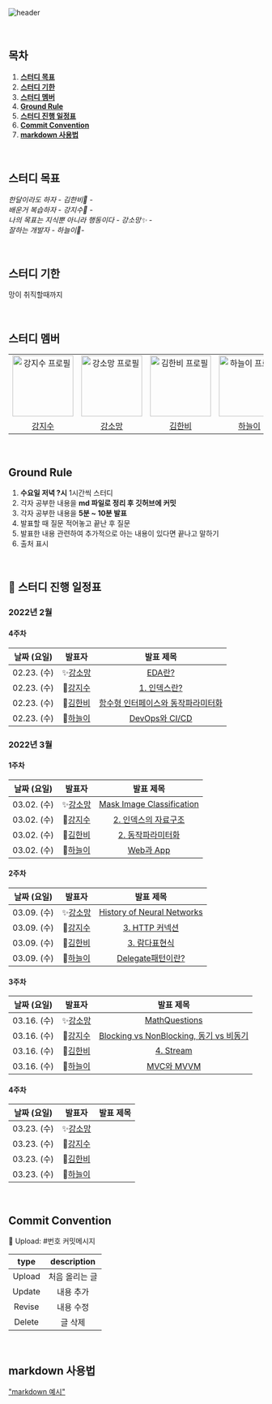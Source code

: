 ![header](https://capsule-render.vercel.app/api?type=Cylinder&color=gradient&section=header&text=week-we-learn&fontSize=40&animation=fadeIn)

<br/>

## 목차

1. [**스터디 목표**](#1)
2. [**스터디 기한**](#2)
3. [**스터디 멤버**](#3)
4. [**Ground Rule**](#4)
5. [**스터디 진행 일정표**](#5)
6. [**Commit Convention**](#6)
7. [**markdown 사용법**](#7)

<br/>
<div id="1"></div>

## 스터디 목표

_한달이라도 하자 - 김한비:clown_face: -_  
_배운거 복습하자 - 강지수🌱 -_  
_나의 목표는 지식뿐 아니라 행동이다 - 강소망:sparkles: -_  
_잘하는 개발자 - 하늘이:dizzy:-_

<br/>
<div id="2"></div>

## 스터디 기한

망이 취직할때까지

<br/>
<div id="3"></div>

## 스터디 멤버

<div align="center">
  <table>
    <tr>
      <td align="center">
        <a href="https://github.com/kang-jisu">
          <img src="https://avatars.githubusercontent.com/u/37580216?v=4" alt="강지수 프로필" width=120 height=120 />
        </a>
      </td>
      <td align="center">
        <a href="https://github.com/Somang-Kang">
          <img src="https://avatars.githubusercontent.com/u/77764316?v=4" alt="강소망 프로필" width=120 height=120 />
        </a>
      </td>
      <td align="center">
        <a href="https://github.com/hanbi97">
          <img src="https://avatars.githubusercontent.com/u/36736904?v=4" alt="김한비 프로필" width=120 height=120 />
        </a>
      </td>
      <td align="center">
        <a href="https://github.com/NEULiee">
          <img src="https://avatars.githubusercontent.com/u/39167842?v=4" alt="하늘이 프로필" width=120 height=120 />
        </a>
      </td>
    </tr>
    <tr>
      <td align="center">
        <a href="https://github.com/kang-jisu">
          강지수
        </a>
      </td>
      <td align="center">
        <a href="https://github.com/Somang-Kang">
          강소망
        </a>
      </td>
      <td align="center">
        <a href="https://github.com/hanbi97">
          김한비
        </a>
      </td>
      <td align="center">
        <a href="https://github.com/NEULiee">
          하늘이
        </a>
      </td>
    </tr>
  </table>
</div>

<br/>
<div id="4"></div>

## Ground Rule

1. **수요일 저녁 ?시** 1시간씩 스터디
2. 각자 공부한 내용을 **md 파일로 정리 후 깃허브에 커밋**
3. 각자 공부한 내용을 **5분 ~ 10분 발표**
4. 발표할 때 질문 적어놓고 끝난 후 질문
5. 발표한 내용 관련하여 추가적으로 아는 내용이 있다면 끝나고 말하기
6. 출처 표시

<br/>
<div id="5"></div>

## 📅 스터디 진행 일정표

### 2022년 2월

#### 4주차

| 날짜 (요일) |                            발표자                             |                           발표 제목                            |
| :-------: | :---------------------------------------------------------: | :----------------------------------------------------------: |
| 02.23. (수) | :sparkles:<a href="https://github.com/Somang-Kang">강소망</a> | [EDA란?](./✨강소망/week1-EDA란.md) |
| 02.23. (수) | 🌱<a href="https://github.com/kang-jisu">강지수</a>           | [1. 인덱스란?](./🌱강지수/1.인덱스란_강지수.md) |
| 02.23. (수) |  :clown_face:<a href="https://github.com/hanbi97">김한비</a>  | [함수형 인터페이스와 동작파라미터화](./🤡김한비/1._함수형_프로그래밍.md) |
| 02.23. (수) |    :dizzy:<a href="https://github.com/NEULiee">하늘이</a>     | [DevOps와 CI/CD](./💫하늘이/DevOps란?_하늘이.md) |

### 2022년 3월

#### 1주차

| 날짜 (요일) |                            발표자                             |                           발표 제목                            |
| :-------: | :---------------------------------------------------------: | :----------------------------------------------------------: |
| 03.02. (수) | :sparkles:<a href="https://github.com/Somang-Kang">강소망</a> |  [Mask Image Classification](./✨강소망/week2-Mask_Image_Classification.md)   |
| 03.02. (수) |      🌱<a href="https://github.com/kang-jisu">강지수</a>      | [2. 인덱스의 자료구조](./🌱강지수/2.인덱스의자료구조_강지수.md) |
| 03.02. (수) |  :clown_face:<a href="https://github.com/hanbi97">김한비</a>  |  [2. 동작파라미터화](./🤡김한비/2._동작파라미터화.md)|
| 03.02. (수) |    :dizzy:<a href="https://github.com/NEULiee">하늘이</a>     | [Web과 App](./💫하늘이/Web과_App_하늘이.md) |

#### 2주차

| 날짜 (요일) |                            발표자                             | 발표 제목 |
| :---------: | :-----------------------------------------------------------: | :-------: |
| 03.09. (수) | :sparkles:<a href="https://github.com/Somang-Kang">강소망</a> | [History of Neural Networks](./✨강소망/week3-History_of_Neural_Networks.md) |
| 03.09. (수) |      🌱<a href="https://github.com/kang-jisu">강지수</a>      | [3. HTTP 커넥션](./🌱강지수/3._HTTP_커넥션.md) |
| 03.09. (수) |  :clown_face:<a href="https://github.com/hanbi97">김한비</a>  | [3. 람다표현식](./🤡김한비/3._람다_표현식.md)        |
| 03.09. (수) |    :dizzy:<a href="https://github.com/NEULiee">하늘이</a>     | [Delegate패턴이란?](./💫하늘이/Delegate_패턴이란?_하늘이.md) |

#### 3주차

| 날짜 (요일) |                            발표자                             | 발표 제목 |
| :---------: | :-----------------------------------------------------------: | :-------: |
| 03.16. (수) | :sparkles:<a href="https://github.com/Somang-Kang">강소망</a> |[MathQuestions](./✨강소망/week4-MathQuestions.md)|
| 03.16. (수) |      🌱<a href="https://github.com/kang-jisu">강지수</a>      | [Blocking vs NonBlocking, 동기 vs 비동기](./🌱강지수/Blocking_vs_NonBlocking,_동기_vs_비동기.md)|
| 03.16. (수) |  :clown_face:<a href="https://github.com/hanbi97">김한비</a>  | [4. Stream](./🤡김한비/4._Stream.md) |
| 03.16. (수) |    :dizzy:<a href="https://github.com/NEULiee">하늘이</a>     |  [MVC와 MVVM](./💫하늘이/MVC와_MVVM.md)  |

#### 4주차

| 날짜 (요일) |                            발표자                             | 발표 제목 |
| :---------: | :-----------------------------------------------------------: | :-------: |
| 03.23. (수) | :sparkles:<a href="https://github.com/Somang-Kang">강소망</a> |           |
| 03.23. (수) |      🌱<a href="https://github.com/kang-jisu">강지수</a>      |           |
| 03.23. (수) |  :clown_face:<a href="https://github.com/hanbi97">김한비</a>  |           |
| 03.23. (수) |    :dizzy:<a href="https://github.com/NEULiee">하늘이</a>     |           |

<br/>
<div id="6"></div>

## Commit Convention

:clown_face: Upload: #번호 커밋메시지

|  type  |  description   |
| :----: | :------------: |
| Upload | 처음 올리는 글 |
| Update |   내용 추가    |
| Revise |   내용 수정    |
| Delete |    글 삭제     |

<br/>
<div id="7"></div>

## markdown 사용법

["markdown 예시"](https://github.com/week-we-learn/week-we-learn/blob/main/markdown.md)
